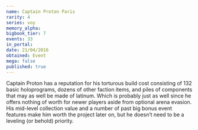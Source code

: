 ```yaml
---
name: Captain Proton Paris
rarity: 4
series: voy
memory_alpha:
bigbook_tier: 7
events: 33
in_portal:
date: 21/04/2016
obtained: Event
mega: false
published: true
---
```


Captain Proton has a reputation for his torturous build cost consisting of 132 basic holoprograms, dozens of other faction items, and piles of components that may as well be made of latinum. Which is probably just as well since he offers nothing of worth for newer players aside from optional arena evasion. His mid-level collection value and a number of past big bonus event features make him worth the project later on, but he doesn’t need to be a leveling (or behold) priority.
